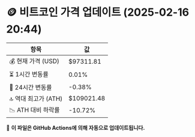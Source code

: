 # 🪙 비트코인 가격 업데이트 (2025-02-16 20:44)

| 항목                | 값 |
|--------------------|----------------|
| 💰 현재 가격 (USD) | $97311.81 |
| ⏳ 1시간 변동률    | 0.01% |
| 📆 24시간 변동률   | -0.38% |
| 🔝 역대 최고가 (ATH) | $109021.48 |
| 📉 ATH 대비 하락률 | -10.72% |

🔄 **이 파일은 GitHub Actions에 의해 자동으로 업데이트됩니다.**
